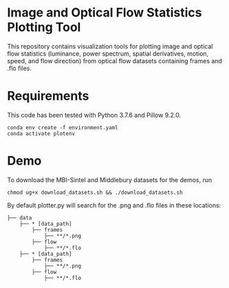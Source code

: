 # Image and Optical Flow Statistics Plotting Tool
This repository contains visualization tools for plotting image and optical flow statistics (luminance, power spectrum, spatial derivatives, motion, speed, and flow direction)
from optical flow datasets containing frames and .flo files.

# Requirements
This code has been tested with Python 3.7.6 and Pillow 9.2.0.

    conda env create -f environment.yaml
    conda activate plotenv
    
# Demo
To download the MBI-Sintel and Middlebury datasets for the demos, run

    chmod ug+x download_datasets.sh && ./download_datasets.sh
    
By default plotter.py will search for the .png and .flo files in these locations:

    ├── data
        ├── * [data_path]
            ├── frames
                ├── **/*.png
            ├── flow
                ├── **/*.flo
        ├── * [data_path]
            ├── frames
                ├── **/*.png
            ├── flow
                ├── **/*.flo
